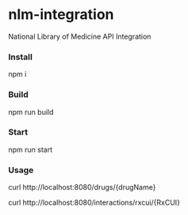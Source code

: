 # nlm-integration
National  Library  of Medicine API Integration

### Install
npm i

### Build
npm run build

### Start
npm run start

### Usage
curl http://localhost:8080/drugs/{drugName}

curl http://localhost:8080/interactions/rxcui/{RxCUI}
